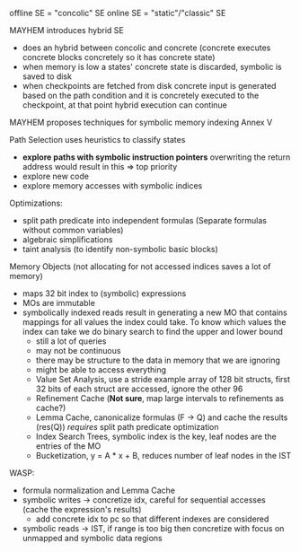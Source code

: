 offline SE = "concolic" SE
online SE = "static"/"classic" SE

MAYHEM introduces hybrid SE
  - does an hybrid between concolic and concrete (concrete executes concrete blocks concretely so it has concrete state)
  - when memory is low a states' concrete state is discarded, symbolic is saved to disk
  - when checkpoints are fetched from disk concrete input is generated based on
    the path condition and it is concretely executed to the checkpoint,
    at that point hybrid execution can continue

MAYHEM proposes techniques for symbolic memory indexing
  Annex V

Path Selection uses heuristics to classify states
  - **explore paths with symbolic instruction pointers**
    overwriting the return address would result in this => top priority
  - explore new code
  - explore memory accesses with symbolic indices

Optimizations:
  - split path predicate into independent formulas (Separate formulas without common variables)
  - algebraic simplifications
  - taint analysis (to identify non-symbolic basic blocks)

Memory Objects (not allocating for not accessed indices saves a lot of memory)
  * maps 32 bit index to (symbolic) expressions
  * MOs are immutable
  * symbolically indexed reads result in generating a new MO that contains
      mappings for all values the index could take. To know which values
      the index can take we do binary search to find the upper and lower bound
    - still a lot of queries
    - may not be continuous
    - there may be structure to the data in memory that we are ignoring
    - might be able to access everything
    + Value Set Analysis, use a stride
      example array of 128 bit structs, first 32 bits of each struct are accessed, ignore the other 96
    + Refinement Cache (**Not sure**, map large intervals to refinements as cache?)
    + Lemma Cache, canonicalize formulas (F -> Q) and cache the results (res(Q))
  _requires_ split path predicate optimization
    + Index Search Trees, symbolic index is the key, leaf nodes are the entries
  of the MO
    + Bucketization, y = A * x + B, reduces number of leaf nodes in the IST

WASP:
  - formula normalization and Lemma Cache
  - symbolic writes -> concretize idx, careful for sequential accesses (cache the expression's results)
    + add concrete idx to pc so that different indexes are considered
  - symbolic reads -> IST, if range is too big then concretize with focus on unmapped and symbolic data regions
